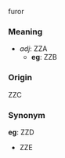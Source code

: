 furor
### Meaning
+ _adj_: ZZA
    + __eg__: ZZB

### Origin

ZZC

### Synonym

__eg__: ZZD

+ ZZE


